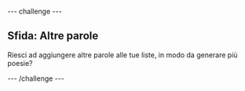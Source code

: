 \--- challenge \---

## Sfida: Altre parole

Riesci ad aggiungere altre parole alle tue liste, in modo da generare più poesie?

\--- /challenge \---